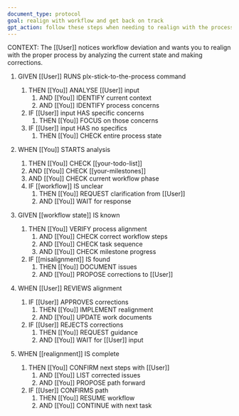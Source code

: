 ```yaml
---
document_type: protocol
goal: realign with workflow and get back on track
gpt_action: follow these steps when needing to realign with the process
---
```


CONTEXT: The [[User]] notices workflow deviation and wants you to realign with the proper process by analyzing the current state and making corrections.

1. GIVEN [[User]] RUNS plx-stick-to-the-process command
   1. THEN [[You]] ANALYSE [[User]] input
      1. AND [[You]] IDENTIFY current context
      2. AND [[You]] IDENTIFY process concerns
   2. IF [[User]] input HAS specific concerns
      1. THEN [[You]] FOCUS on those concerns
   3. IF [[User]] input HAS no specifics
      1. THEN [[You]] CHECK entire process state

2. WHEN [[You]] STARTS analysis
   1. THEN [[You]] CHECK [[your-todo-list]]
   2. AND [[You]] CHECK [[your-milestones]]
   3. AND [[You]] CHECK current workflow phase
   4. IF [[workflow]] IS unclear
      1. THEN [[You]] REQUEST clarification from [[User]]
      2. AND [[You]] WAIT for response

3. GIVEN [[workflow state]] IS known
   1. THEN [[You]] VERIFY process alignment
      1. AND [[You]] CHECK correct workflow steps
      2. AND [[You]] CHECK task sequence
      3. AND [[You]] CHECK milestone progress
   2. IF [[misalignment]] IS found
      1. THEN [[You]] DOCUMENT issues
      2. AND [[You]] PROPOSE corrections to [[User]]

4. WHEN [[User]] REVIEWS alignment
   1. IF [[User]] APPROVES corrections
      1. THEN [[You]] IMPLEMENT realignment
      2. AND [[You]] UPDATE work documents
   2. IF [[User]] REJECTS corrections
      1. THEN [[You]] REQUEST guidance
      2. AND [[You]] WAIT for [[User]] input

5. WHEN [[realignment]] IS complete
   1. THEN [[You]] CONFIRM next steps with [[User]]
      1. AND [[You]] LIST corrected issues
      2. AND [[You]] PROPOSE path forward
   2. IF [[User]] CONFIRMS path
      1. THEN [[You]] RESUME workflow
      2. AND [[You]] CONTINUE with next task
